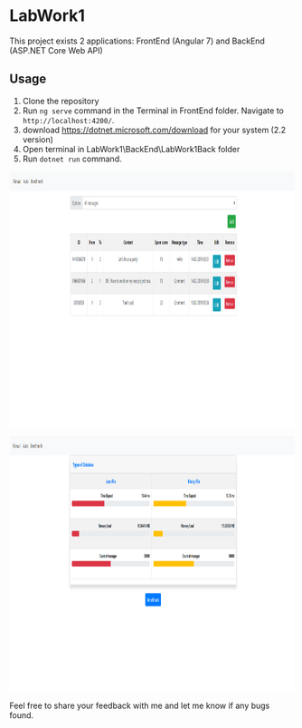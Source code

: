 # LabWork1

This project exists 2 applications: FrontEnd (Angular 7) and BackEnd (ASP.NET Core Web API)

## Usage

1. Clone the repository
2. Run `ng serve` command in the Terminal in FrontEnd folder. Navigate to `http://localhost:4200/`.
3. download https://dotnet.microsoft.com/download for your system (2.2 version)
4. Open terminal in LabWork1\BackEnd\LabWork1Back folder
5. Run `dotnet run` command.
<p align="center">
  <img src="./images/1.png" width="654" height="450">
</p>
<p align="center">
  <img src="./images/2.png" width="654" height="450">
</p>
Feel free to share your feedback with me and let me know if any bugs found.
